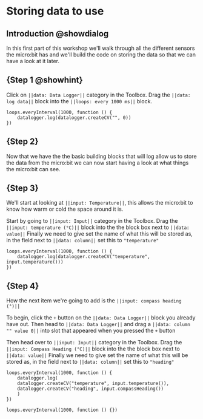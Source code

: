 # Storing data to use

## Introduction @showdialog
In this first part of this workshop we'll walk through all the different sensors the micro:bit has and we'll build the code on storing the data so that we can have a look at it later.

## {Step 1 @showhint}
Click on ``||data: Data Logger||`` category in the Toolbox.
Drag the ``||data: log data||`` block into the ``||loops: every 1000 ms||`` block.

```blocks
loops.everyInterval(1000, function () {
    datalogger.log(datalogger.createCV("", 0))
})
```

## {Step 2}
Now that we have the the basic building blocks that will log allow us to store the data from the micro:bit we can now start having a look at what things the micro:bit can see.

## {Step 3}
We'll start at looking at ``||input: Temperature||``, this allows the micro:bit to know how warm or cold the space around it is.

Start by going to ``||input: Input||`` category in the Toolbox.
Drag the ``||input: temperature (°C)||`` block into the the block box next to ``||data: value||``
Finally we need to give set the name of what this will be stored as, in the field next to  ``||data: column||`` set this to `"temperature"`


```blocks
loops.everyInterval(1000, function () {
    datalogger.log(datalogger.createCV("temperature", input.temperature()))
})
```

## {Step 4}
How the next item we're going to add is the ``||input: compass heading (°)||``

To begin, click the `+` button on the ``||data: Data Logger||`` block you already have out. Then head to ``||data: Data Logger||`` and drag a ``||data: column "" value 0||`` into slot that appeared when you pressed the `+` button

Then head over to ``||input: Input||`` category in the Toolbox.
Drag the ``||input: Compass Heading (°C)||`` block into the the block box next to ``||data: value||``
Finally we need to give set the name of what this will be stored as, in the field next to  ``||data: column||`` set this to `"heading"`

```blocks
loops.everyInterval(1000, function () {
    datalogger.log(
    datalogger.createCV("temperature", input.temperature()),
    datalogger.createCV("heading", input.compassHeading())
    )
})
```


```template
loops.everyInterval(1000, function () {})
```